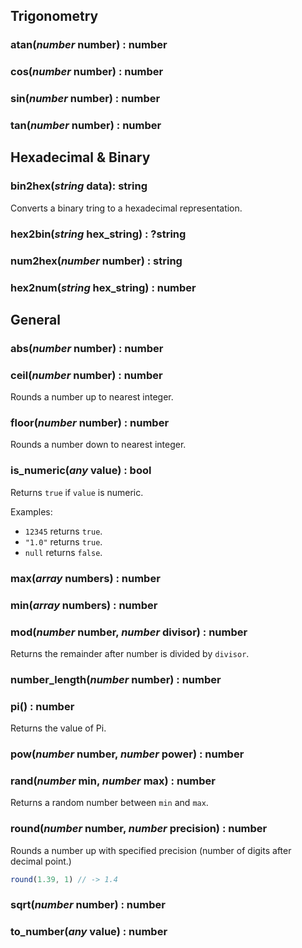 ## Trigonometry

### atan(***number*** number) : number

### cos(***number*** number) : number

### sin(***number*** number) : number

### tan(***number*** number) : number

## Hexadecimal & Binary

### bin2hex(***string*** data): string

Converts a binary tring to a hexadecimal representation.

### hex2bin(***string*** hex_string) : ?string

### num2hex(***number*** number) : string

### hex2num(***string*** hex_string) : number

## General 

### abs(***number*** number) : number

### ceil(***number*** number) : number

Rounds a number up to nearest integer.

### floor(***number*** number) : number

Rounds a number down to nearest integer.

### is_numeric(***any*** value) : bool

Returns `true` if `value` is numeric. 

Examples: 

* `12345` returns `true`.
* `"1.0"` returns `true`.
* `null` returns `false`.

### max(***array*** numbers) : number

### min(***array*** numbers) : number

### mod(***number*** number, ***number*** divisor) : number

Returns the remainder after number is divided by `divisor`.

### number_length(***number*** number) : number

### pi() : number

Returns the value of Pi.

### pow(***number*** number, ***number*** power) : number

### rand(***number*** min, ***number*** max) : number

Returns a random number between `min` and `max`.

### round(***number*** number, ***number*** precision) : number

Rounds a number up with specified precision (number of digits after decimal point.)

```javascript
round(1.39, 1) // -> 1.4
```

### sqrt(***number*** number) : number

### to_number(***any*** value) : number
